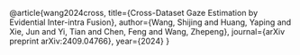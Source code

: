 @article{wang2024cross,
  title={Cross-Dataset Gaze Estimation by Evidential Inter-intra Fusion},
  author={Wang, Shijing and Huang, Yaping and Xie, Jun and Yi, Tian and Chen, Feng and Wang, Zhepeng},
  journal={arXiv preprint arXiv:2409.04766},
  year={2024}
}

